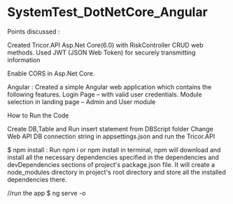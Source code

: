 # SystemTest_DotNetCore_Angular

Points discussed :

Created Tricor.API Asp.Net Core(6.0) with RiskController CRUD web methods.
Used JWT (JSON Web Token) for securely transmitting information

Enable CORS in Asp.Net Core.

Angular : 
  Created a simple Angular web application which contains the following features.
  Login Page – with valid user credentials.
  Module selection in landing page – Admin and User module

How to Run the Code 

Create DB,Table and Run insert statement from DBScript folder
Change  Web API DB connection string in appsettings.json and run the Tricor.API 

$ npm install : Run npm i or npm install in terminal, npm will download and install all the necessary dependencies specified in the dependencies and devDependencies sections of  project's package.json file. It will create a node_modules directory in project's root directory and store all the installed dependencies there.

//run the app
$ ng serve -o

 
